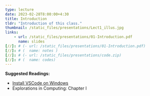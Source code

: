 ```yaml
---
type: lecture
date: 2023-02-28T8:00:00+4:30
title: Introduction
tldr: "Introduction of this class."
thumbnail: /static_files/presentations/Lect1_illus.jpg
links: 
    - url: /static_files/presentations/01-Introduction.pdf
      name: slides
[//]: # (- url: /static_files/presentations/01-Introduction.pdf)
[//]: # (  name: notes )
[//]: # (- url: /static_files/presentations/code.zip)
[//]: # (  name: codes)
---
```

**Suggested Readings:**
- [Install VSCode on Windows]([http://example.com](https://code.visualstudio.com/docs/setup/windows))
- Explorations in Computing: Chapter I


